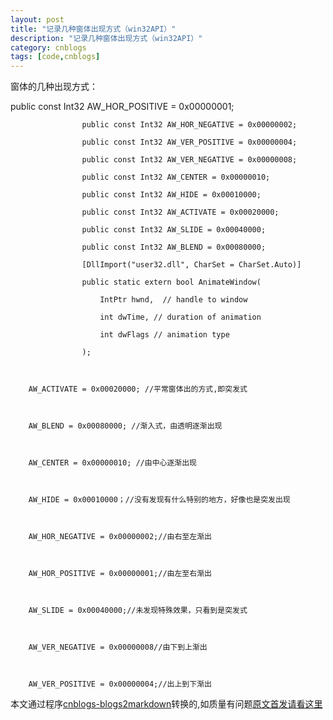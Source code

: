 ```yaml
---
layout: post
title: "记录几种窗体出现方式（win32API）"
description: "记录几种窗体出现方式（win32API）"
category: cnblogs
tags: [code,cnblogs]
---
```

窗体的几种出现方式：

public const Int32 AW_HOR_POSITIVE = 0x00000001;

                    public const Int32 AW_HOR_NEGATIVE = 0x00000002;

                    public const Int32 AW_VER_POSITIVE = 0x00000004;

                    public const Int32 AW_VER_NEGATIVE = 0x00000008;

                    public const Int32 AW_CENTER = 0x00000010;

                    public const Int32 AW_HIDE = 0x00010000;

                    public const Int32 AW_ACTIVATE = 0x00020000;

                    public const Int32 AW_SLIDE = 0x00040000;

                    public const Int32 AW_BLEND = 0x00080000;

                    [DllImport("user32.dll", CharSet = CharSet.Auto)]

                    public static extern bool AnimateWindow(

                        IntPtr hwnd,  // handle to window   

                        int dwTime, // duration of animation   

                        int dwFlags // animation type   

                    );

         

        AW_ACTIVATE = 0x00020000; //平常窗体出的方式,即突发式

         

        AW_BLEND = 0x00080000; //渐入式，由透明逐渐出现

         

        AW_CENTER = 0x00000010; //由中心逐渐出现

         

        AW_HIDE = 0x00010000；//没有发现有什么特别的地方，好像也是突发出现

         

        AW_HOR_NEGATIVE = 0x00000002;//由右至左渐出

         

        AW_HOR_POSITIVE = 0x00000001;//由左至右渐出

         

        AW_SLIDE = 0x00040000;//未发现特殊效果，只看到是突发式

         

        AW_VER_NEGATIVE = 0x00000008//由下到上渐出

         

        AW_VER_POSITIVE = 0x00000004;//出上到下渐出
        
        

本文通过程序[cnblogs-blogs2markdown](https://github.com/greengerong/cnblogs-blogs2markdown "cnblogs-blogs2markdown")转换的,如质量有问题[原文首发请看这里](http://www.cnblogs.com/whitewolf/archive/2009/12/04/1617257.html "原文首发")